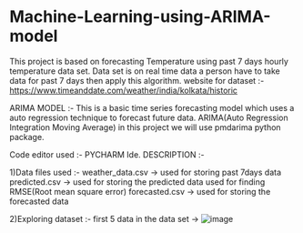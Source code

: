 # Machine-Learning-using-ARIMA-model

This project is based on forecasting Temperature using past 7 days hourly temperature data set.
Data set is on real time data a person have to take data for past 7 days then apply this algorithm.
website for dataset :-https://www.timeanddate.com/weather/india/kolkata/historic

ARIMA MODEL :- This is a basic time series forecasting model which uses a auto regression technique to forecast future data. ARIMA(Auto Regression Integration Moving Average) in this project we will use pmdarima python package.

Code editor used :- PYCHARM Ide.
DESCRIPTION :-

1)Data files used :-
  weather_data.csv -> used for storing past 7days data 
  predicted.csv -> used for storing the predicted data used for finding RMSE(Root mean square error)
  forecasted.csv -> used for storing the forecasted data

2)Exploring dataset :-
  first 5 data in the data set ->
  ![image](https://github.com/rikuzavi/Machine-Learning-using-ARIMA-model/assets/96969805/f7d2f2ab-43ce-4ef3-94c9-cbdba968d4b1)

